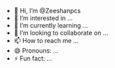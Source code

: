 - 👋 Hi, I’m @Zeeshanpcs
- 👀 I’m interested in ...
- 🌱 I’m currently learning ...
- 💞️ I’m looking to collaborate on ...
- 📫 How to reach me ...
- 😄 Pronouns: ...
- ⚡ Fun fact: ...

<!---
Zeeshanpcs/Zeeshanpcs is a ✨ special ✨ repository because its `README.md` (this file) appears on your GitHub profile.
You can click the Preview link to take a look at your changes.
--->
